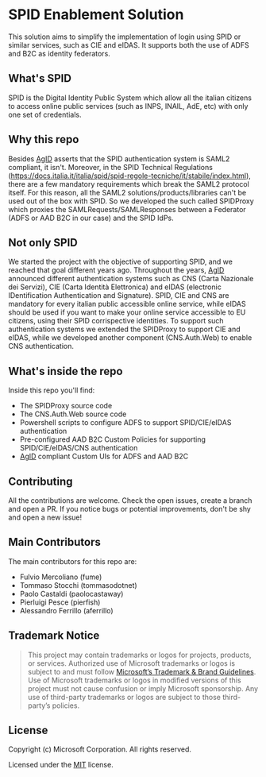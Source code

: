 # SPID Enablement Solution

This solution aims to simplify the implementation of login using SPID or similar services, such as CIE and eIDAS. It supports both the use of ADFS and B2C as identity federators.

## What's SPID
SPID is the Digital Identity Public System which allow all the italian citizens to access online public services (such as INPS, INAIL, AdE, etc) with only one set of credentials.

## Why this repo
Besides [AgID](https://www.agid.gov.it/) asserts that the SPID authentication system is SAML2 compliant, it isn't. Moreover, in the SPID Technical Regulations (https://docs.italia.it/italia/spid/spid-regole-tecniche/it/stabile/index.html), there are a few mandatory requirements which break the SAML2 protocol itself. For this reason, all the SAML2 solutions/products/libraries can't be used out of the box with SPID. So we developed the such called SPIDProxy which proxies the SAMLRequests/SAMLResponses between a Federator (ADFS or AAD B2C in our case) and the SPID IdPs.

## Not only SPID
We started the project with the objective of supporting SPID, and we reached that goal different years ago.
Throughout the years, [AgID](https://www.agid.gov.it/) announced different authentication systems such as CNS (Carta Nazionale dei Servizi), CIE (Carta Identità Elettronica) and eIDAS (electronic IDentification Authentication and Signature).
SPID, CIE and CNS are mandatory for every italian public accessible online service, while eIDAS should be used if you want to make your online service accessible to EU citizens, using their SPID corrispective identities.
To support such authentication systems we extended the SPIDProxy to support CIE and eIDAS, while we developed another component (CNS.Auth.Web) to enable CNS authentication.

## What's inside the repo
Inside this repo you'll find:
 - The SPIDProxy source code
 - The CNS.Auth.Web source code
 - Powershell scripts to configure ADFS to support SPID/CIE/eIDAS authentication
 - Pre-configured AAD B2C Custom Policies for supporting SPID/CIE/eIDAS/CNS authentication
 - [AgID](https://www.agid.gov.it/) compliant Custom UIs for ADFS and AAD B2C

## Contributing
All the contributions are welcome. Check the open issues, create a branch and open a PR. If you notice bugs or potential improvements, don't be shy and open a new issue!

## Main Contributors
The main contributors for this repo are:
 - Fulvio Mercoliano (fume)
 - Tommaso Stocchi (tommasodotnet)
 - Paolo Castaldi (paolocastaway)
 - Pierluigi Pesce (pierfish)
 - Alessandro Ferrillo (aferrillo)

## Trademark Notice

>This project may contain trademarks or logos for projects, products, or services. Authorized use of Microsoft trademarks or logos is subject to and must follow [Microsoft’s Trademark & Brand Guidelines](https://www.microsoft.com/en-us/legal/intellectualproperty/trademarks/usage/general). Use of Microsoft trademarks or logos in modified versions of this project must not cause confusion or imply Microsoft sponsorship. Any use of third-party trademarks or logos are subject to those third-party’s policies.

## License

Copyright (c) Microsoft Corporation. All rights reserved.

Licensed under the [MIT](LICENSE.txt) license.

